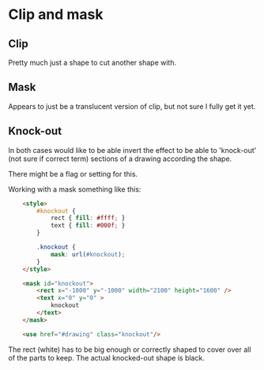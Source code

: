 Clip and mask
=============


Clip
----

Pretty much just a shape to cut another shape with.


Mask
----

Appears to just be a translucent version of clip, but not sure I fully get it yet.



Knock-out
---------

In both cases would like to be able invert the effect to be able to 'knock-out' (not sure if correct term) sections of a drawing according the shape.

There might be a flag or setting for this.


Working with a mask something like this:
```html
	<style>
		#knockout {
			rect { fill: #ffff; }
			text { fill: #000f; }
		}

		.knockout {
			mask: url(#knockout);
		}
	</style>

	<mask id="knockout">
		<rect x="-1000" y="-1000" width="2100" height="1600" />
		<text x="0" y="0" >
			knockout
		</text>
	</mask>

	<use href="#drawing" class="knockout"/>
```
The rect (white) has to be big enough or correctly shaped to cover over all of the parts to keep.
The actual knocked-out shape is black.
